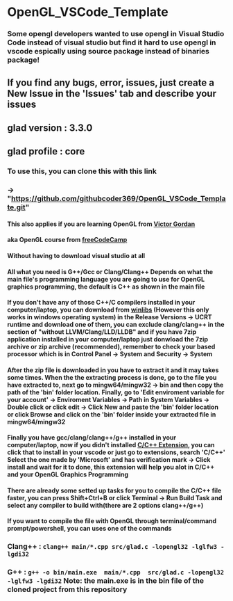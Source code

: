 # OpenGL_VSCode_Template
### Some opengl developers wanted to use opengl in Visual Studio Code instead of visual studio but find it hard to use opengl in vscode espically using source package instead of binaries package!

## If you find any bugs, error, issues, just create a New Issue in the 'Issues' tab and describe your issues

## glad version : 3.3.0
## glad profile : core

### To use this, you can clone this with this link 
### -> "https://github.com/githubcoder369/OpenGL_VSCode_Template.git"

#### This also applies if you are learning OpenGL from [Victor Gordan](https://github.com/VictorGordan/opengl-tutorials)
#### aka OpenGL course from [freeCodeCamp](https://www.youtube.com/watch?v=45MIykWJ-C4&t=287s)

#### Without having to download visual studio at all

#### All what you need is G++/Gcc or Clang/Clang++  Depends on what the main file's programming language you are going to use for OpenGL graphics programming, the default is C++ as shown in the main file

#### If you don't have any of those C++/C compilers installed in your computer/laptop, you can download from [winlibs](https://winlibs.com/) (However this only works in windows operating system) in the Release Versions -> UCRT runtime and download one of them, you can exclude clang/clang++  in the section of "without LLVM/Clang/LLD/LLDB" and if you have 7zip application installed in your computer/laptop just donwload the 7zip archive or zip archive (recommended), remember to check your based processor which is in Control Panel -> System and Security -> System

#### After the zip file is downloaded in you have to extract it and it may takes some times. When the the extracting process is done, go to the file you have extracted to, next go to mingw64/mingw32 -> bin and then copy the path of the 'bin' folder location. Finally, go to 'Edit enviroment variable for your account' -> Enviroment Variables -> Path in System Variables -> Double click or click edit -> Click New and paste the 'bin' folder location or click Browse and click on the 'bin' folder inside your extracted file in mingw64/mingw32

#### Finally you have gcc/clang/clang++/g++ installed in your computer/laptop, now if you didn't installed [C/C++ Extension](https://marketplace.visualstudio.com/items?itemName=ms-vscode.cpptools), you can click that to install in your vscode or just go to extensions, search 'C/C++' Select the one made by 'Microsoft' and has verification mark -> Click install and wait for it to done, this extension will help you alot in C/C++ and your OpenGL Graphics Programming

#### There are already some setted up tasks for you to compile the C/C++ file faster, you can press Shift+Ctrl+B or click Terminal -> Run Build Task and select any compiler to build with(there are 2 options clang++/g++)

#### If you want to compile the file with OpenGL through terminal/command prompt/powershell, you can uses one of the commands
### Clang++ : ```clang++ main/*.cpp src/glad.c -lopengl32 -lglfw3 -lgdi32```
### G++ : ```g++ -o bin/main.exe  main/*.cpp  src/glad.c -lopengl32 -lglfw3 -lgdi32``` Note: the main.exe is in the bin file of the cloned project from this repository